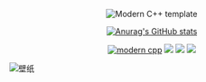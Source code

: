<div id="title" align=center>


![Modern C++ template][github-sub-title:img]

[![Anurag's GitHub stats](https://github-readme-stats.vercel.app/api?username=TS137&show_icons=true&theme=tokyonight)](https://b23.tv/iEJTnPp)


[![modern cpp](https://img.shields.io/badge/code-Modern%20C++-blue)](https://learn.microsoft.com/zh-cn/cpp/cpp/welcome-back-to-cpp-modern-cpp) 
![](https://img.shields.io/badge/学习-yellow) 
![](https://img.shields.io/badge/性格-开朗-red) 
![](https://img.shields.io/badge/爱好-config-red)

</div>

![壁纸](1.jpg)

[github-sub-title:img]: https://readme-typing-svg.herokuapp.com?font=Segoe+Script&center=true&lines=TS137

<!--
**TS137/TS137** is a ✨ _special_ ✨ repository because its `README.md` (this file) appears on your GitHub profile.

Here are some ideas to get you started:

- 🔭 I’m currently working on ...
- 🌱 I’m currently learning ...
- 👯 I’m looking to collaborate on ...
- 🤔 I’m looking for help with ...
- 💬 Ask me about ...
- 📫 How to reach me: ...
- 😄 Pronouns: ...
- ⚡ Fun fact: ...
-->
